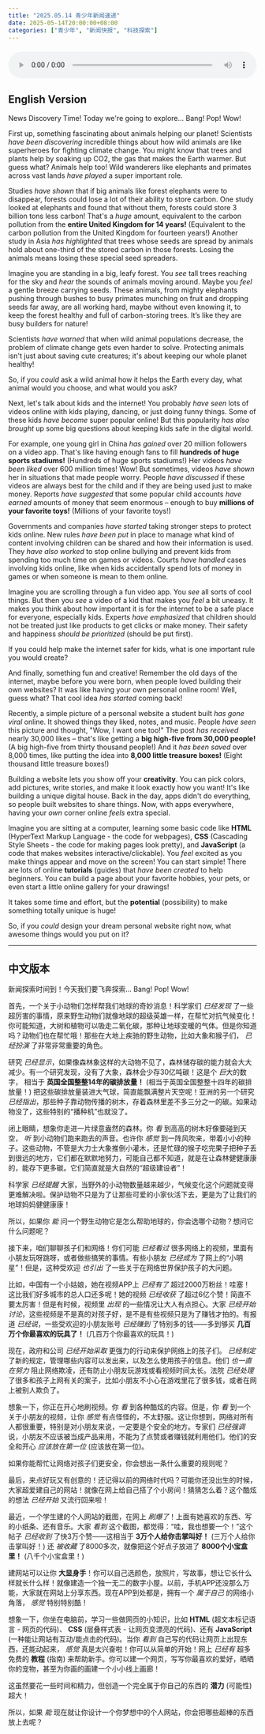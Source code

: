 ```yaml
---
title: "2025.05.14 青少年新闻速递"
date: 2025-05-14T20:00:00+08:00
categories: ["青少年", "新闻快报", "科技探索"]
---
```

<audio controls style="width: 100%; max-width: 900px; margin: 1.5em 0; display: block;">
  <source src="/mp3/teen_news/20250514.en.mp3" type="audio/mpeg">
</audio>

## English Version

News Discovery Time! Today we're going to explore... Bang! Pop! Wow!

First up, something fascinating about animals helping our planet! Scientists *have been discovering* incredible things about how wild animals are like superheroes for fighting climate change. You might know that trees and plants help by soaking up CO2, the gas that makes the Earth warmer. But guess what? Animals help too! Wild wanderers like elephants and primates across vast lands *have played* a super important role.

Studies *have shown* that if big animals like forest elephants were to disappear, forests could lose a lot of their ability to store carbon. One study looked at elephants and found that without them, forests could store 3 billion tons less carbon! That's a *huge* amount, equivalent to the carbon pollution from the **entire United Kingdom for 14 years!** (Equivalent to the carbon pollution from the United Kingdom for fourteen years!) Another study in Asia *has highlighted* that trees whose seeds are spread by animals hold about one-third of the stored carbon in those forests. Losing the animals means losing these special seed spreaders.

Imagine you are standing in a big, leafy forest. You *see* tall trees reaching for the sky and *hear* the sounds of animals moving around. Maybe you *feel* a gentle breeze carrying seeds. These animals, from mighty elephants pushing through bushes to busy primates munching on fruit and dropping seeds far away, are all working hard, maybe without even knowing it, to keep the forest healthy and full of carbon-storing trees. It’s like they are busy builders for nature!

Scientists *have warned* that when wild animal populations decrease, the problem of climate change gets even harder to solve. Protecting animals isn't just about saving cute creatures; it's about keeping our whole planet healthy!

So, if you *could* ask a wild animal how it helps the Earth every day, what animal would you choose, and what would you ask?

Next, let's talk about kids and the internet! You probably *have seen* lots of videos online with kids playing, dancing, or just doing funny things. Some of these kids *have become* super popular online! But this popularity *has also brought* up some big questions about keeping kids safe in the digital world.

For example, one young girl in China *has gained* over 20 million followers on a video app. That's like having enough fans to fill **hundreds of huge sports stadiums!** (Hundreds of huge sports stadiums!) Her videos *have been liked* over 600 million times! Wow! But sometimes, videos *have shown* her in situations that made people worry. People *have discussed* if these videos are always best for the child and if they are being used just to make money. Reports *have suggested* that some popular child accounts *have earned* amounts of money that seem enormous – enough to buy **millions of your favorite toys!** (Millions of your favorite toys!)

Governments and companies *have started* taking stronger steps to protect kids online. New rules *have been put* in place to manage what kind of content involving children can be shared and how their information is used. They *have also worked* to stop online bullying and prevent kids from spending too much time on games or videos. Courts *have handled* cases involving kids online, like when kids accidentally spend lots of money in games or when someone is mean to them online.

Imagine you are scrolling through a fun video app. You *see* all sorts of cool things. But then you *see* a video of a kid that makes you *feel* a bit uneasy. It makes you think about how important it is for the internet to be a safe place for everyone, especially kids. Experts *have emphasized* that children should not be treated just like products to get clicks or make money. Their safety and happiness *should be prioritized* (should be put first).

If you could help make the internet safer for kids, what is one important rule you would create?

And finally, something fun and creative! Remember the old days of the internet, maybe before you were born, when people loved building their own websites? It was like having your own personal online room! Well, guess what? That cool idea *has started* coming back!

Recently, a simple picture of a personal website a student built *has gone viral* online. It showed things they liked, notes, and music. People *have seen* this picture and thought, "Wow, I want one too!" The post *has received* nearly 30,000 likes – that's like getting a **big high-five from 30,000 people!** (A big high-five from thirty thousand people!) And it *has been saved* over 8,000 times, like putting the idea into **8,000 little treasure boxes!** (Eight thousand little treasure boxes!)

Building a website lets you show off your **creativity**. You can pick colors, add pictures, write stories, and make it look exactly how you want! It's like building a unique digital house. Back in the day, apps didn't do everything, so people built websites to share things. Now, with apps everywhere, having your *own* corner online *feels* extra special.

Imagine you are sitting at a computer, learning some basic code like **HTML** (HyperText Markup Language - the code for webpages), **CSS** (Cascading Style Sheets - the code for making pages look pretty), and **JavaScript** (a code that makes websites interactive/clickable). You *feel* excited as you make things appear and move on the screen! You can start simple! There are lots of online **tutorials** (guides) that *have been created* to help beginners. You can build a page about your favorite hobbies, your pets, or even start a little online gallery for your drawings!

It takes some time and effort, but the **potential** (possibility) to make something totally unique is huge!

So, if you *could* design your dream personal website right now, what awesome things would you put on it?

---

## 中文版本

新闻探索时间到！今天我们要飞奔探索... Bang! Pop! Wow!

首先，一个关于小动物们怎样帮我们地球的奇妙消息！科学家们 *已经发现* 了一些超厉害的事情，原来野生动物们就像地球的超级英雄一样，在帮忙对抗气候变化！你可能知道，大树和植物可以吸走二氧化碳，那种让地球变暖的气体。但是你知道吗？动物们也在帮忙哦！那些在大地上疾驰的野生动物，比如大象和猴子们， *已经扮演* 了非常非常重要的角色。

研究 *已经显示*，如果像森林象这样的大动物不见了，森林储存碳的能力就会大大减少。有一个研究发现，没有了大象，森林会少存30亿吨碳！这是个 *巨*大的数字， 相当于 **英国全国整整14年的碳排放量！** (相当于英国全国整整十四年的碳排放量！) 把这些碳排放量装进大气球，简直能飘满整片天空呢！亚洲的另一个研究 *已经指出*，那些种子靠动物传播的树木，存着森林里差不多三分之一的碳。如果动物没了，这些特别的“播种机”也就没了。

闭上眼睛，想象你走进一片绿意盎然的森林。你 *看* 到高高的树木好像要碰到天空， *听* 到小动物们跑来跑去的声音。也许你 *感觉* 到一阵风吹来，带着小小的种子。这些动物，不管是大力士大象推倒小灌木，还是忙碌的猴子吃完果子把种子丢到很远的地方，它们都在默默地努力，可能自己都不知道，就是在让森林健健康康的，能存下更多碳。它们简直就是大自然的“超级建设者”！

科学家 *已经提醒* 大家，当野外的小动物数量越来越少，气候变化这个问题就变得更难解决啦。保护动物不只是为了让那些可爱的小家伙活下去，更是为了让我们的地球妈妈健健康康！

所以，如果你 *能* 问一个野生动物它是怎么帮助地球的，你会选哪个动物？想问它什么问题呢？

接下来，咱们聊聊孩子们和网络！你们可能 *已经看过* 很多网络上的视频，里面有小朋友玩呀跳呀，或者做些搞笑的事情。有些小朋友 *已经成为* 了网上的“小明星”！但是，这种受欢迎 *也引出* 了一些关于在网络世界保护孩子的大问题。

比如，中国有一个小姑娘，她在视频APP上 *已经有了* 超过2000万粉丝！哇塞！这比我们好多城市的总人口还多呢！她的视频 *已经收获* 了超过6亿个赞！简直不要太厉害！但是有时候，视频里 *出现* 的一些情况让大人有点担心。大家 *已经开始讨论*，这些视频是不是真的对孩子好，是不是有些视频只是为了赚钱才拍的。有报道 *已经说*，一些受欢迎的小朋友账号 *已经赚到* 了特别多的钱——多到够买 **几百万个你最喜欢的玩具了！** (几百万个你最喜欢的玩具！)

现在，政府和公司 *已经开始采取* 更强力的行动来保护网络上的孩子们。 *已经制定* 了新的规定，管理哪些内容可以发出来，以及怎么使用孩子的信息。他们 *也一直在努力* 阻止网络欺凌，还有防止小朋友玩游戏或看视频时间太长。法院 *已经处理* 了很多和孩子上网有关的案子，比如小朋友不小心在游戏里花了很多钱，或者在网上被别人欺负了。

想象一下，你正在开心地刷视频。你 *看* 到各种酷炫的内容。但是，你 *看* 到一个关于小朋友的视频，让你 *感觉* 有点怪怪的，不太舒服。这让你想到，网络对所有人都很重要，特别是对小朋友来说，一定要是个安全的地方。专家们 *已经强调* 说，小朋友不应该被当成产品来用，不能为了点赞或者赚钱就利用他们。他们的安全和开心 *应该放在第一位* (应该放在第一位)。

如果你能帮忙让网络对孩子们更安全，你会想出一条什么重要的规则呢？

最后，来点好玩又有创意的！还记得以前的网络时代吗？可能你还没出生的时候，大家超爱建自己的网站！就像在网上给自己搭了个小房间！猜猜怎么着？这个酷炫的想法 *已经开始* 又流行回来啦！

最近，一个学生建的个人网站的截图，在网上 *刷爆了*！上面有她喜欢的东西、写的小纸条、还有音乐。大家 *看到* 这个截图，都觉得：“哇，我也想要一个！”这个帖子 *已经收到* 了快3万个赞——这相当于 **3万个人给你击掌叫好！** (三万个人给你击掌叫好！) 还 *被收藏* 了8000多次，就像把这个好点子放进了 **8000个小宝盒里！** (八千个小宝盒里！)

建网站可以让你 **大显身手**！你可以自己选颜色，放照片，写故事，想让它长什么样就长什么样！就像建造一个独一无二的数字小屋。以前，手机APP还没那么万能，大家就在网站上分享东西。现在APP到处都是，拥有一个 *属于自己* 的网络小角落， *感觉* 特别特别酷！

想象一下，你坐在电脑前，学习一些做网页的小知识，比如 **HTML** (超文本标记语言 - 网页的代码)、 **CSS** (层叠样式表 - 让网页变漂亮的代码)、还有 **JavaScript** (一种能让网站有互动/能点击的代码)。当你 *看到* 自己写的代码让网页上出现东西，还能动起来， *感觉* 真是太兴奋啦！你可以从简单的开始！网上 *已经有* 超多免费的 **教程** (指南) 来帮助新手。你可以建一个网页，写写你最喜欢的爱好，晒晒你的宠物，甚至为你画的画建一个小小线上画廊！

这虽然要花一些时间和精力，但创造一个完全属于你自己的东西的 **潜力** (可能性) 超大！

所以，如果 *能* 现在就让你设计一个你梦想中的个人网站，你会把哪些超棒的东西放上去呢？